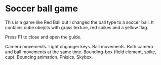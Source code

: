 # Soccer ball game

This is a game like Red Ball but I changed the ball type to a soccer ball.
It contains cube obejcts with grass texture, red spikes and a yellow flag.

Press F1 to close and open the guide.

Camera movements.
Light chganger keys.
Ball movements.
Both camera and ball movements at the same time.
Bounding-box (field element, spike, cup).
Bouncing animation.
Phisics.
Skybox.
